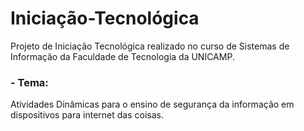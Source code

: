 # Iniciação-Tecnológica
Projeto de Iniciação Tecnológica realizado no curso de Sistemas de Informação da Faculdade de Tecnologia da UNICAMP.

### - Tema: 
Atividades Dinâmicas para o ensino de segurança da informação em dispositivos para internet das coisas.
